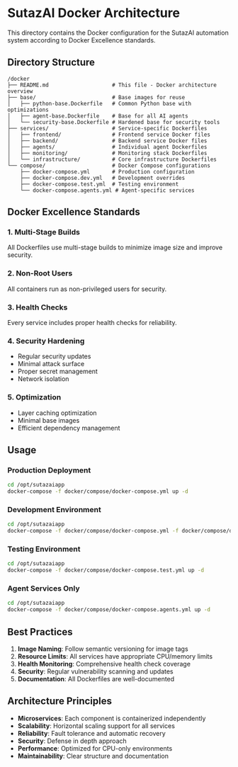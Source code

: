 # SutazAI Docker Architecture

This directory contains the Docker configuration for the SutazAI automation system according to Docker Excellence standards.

## Directory Structure

```
/docker
├── README.md                    # This file - Docker architecture overview
├── base/                        # Base images for reuse
│   ├── python-base.Dockerfile   # Common Python base with optimizations
│   ├── agent-base.Dockerfile    # Base for all AI agents
│   └── security-base.Dockerfile # Hardened base for security tools
├── services/                    # Service-specific Dockerfiles
│   ├── frontend/                # Frontend service Docker files
│   ├── backend/                 # Backend service Docker files
│   ├── agents/                  # Individual agent Dockerfiles
│   ├── monitoring/              # Monitoring stack Dockerfiles
│   └── infrastructure/          # Core infrastructure Dockerfiles
└── compose/                     # Docker Compose configurations
    ├── docker-compose.yml       # Production configuration
    ├── docker-compose.dev.yml   # Development overrides
    ├── docker-compose.test.yml  # Testing environment
    └── docker-compose.agents.yml # Agent-specific services
```

## Docker Excellence Standards

### 1. Multi-Stage Builds
All Dockerfiles use multi-stage builds to minimize image size and improve security.

### 2. Non-Root Users
All containers run as non-privileged users for security.

### 3. Health Checks
Every service includes proper health checks for reliability.

### 4. Security Hardening
- Regular security updates
- Minimal attack surface
- Proper secret management
- Network isolation

### 5. Optimization
- Layer caching optimization
- Minimal base images
- Efficient dependency management

## Usage

### Production Deployment
```bash
cd /opt/sutazaiapp
docker-compose -f docker/compose/docker-compose.yml up -d
```

### Development Environment
```bash
cd /opt/sutazaiapp
docker-compose -f docker/compose/docker-compose.yml -f docker/compose/docker-compose.dev.yml up -d
```

### Testing Environment
```bash
cd /opt/sutazaiapp
docker-compose -f docker/compose/docker-compose.test.yml up -d
```

### Agent Services Only
```bash
cd /opt/sutazaiapp
docker-compose -f docker/compose/docker-compose.agents.yml up -d
```

## Best Practices

1. **Image Naming**: Follow semantic versioning for image tags
2. **Resource Limits**: All services have appropriate CPU/memory limits
3. **Health Monitoring**: Comprehensive health check coverage
4. **Security**: Regular vulnerability scanning and updates
5. **Documentation**: All Dockerfiles are well-documented

## Architecture Principles

- **Microservices**: Each component is containerized independently
- **Scalability**: Horizontal scaling support for all services
- **Reliability**: Fault tolerance and automatic recovery
- **Security**: Defense in depth approach
- **Performance**: Optimized for CPU-only environments
- **Maintainability**: Clear structure and documentation